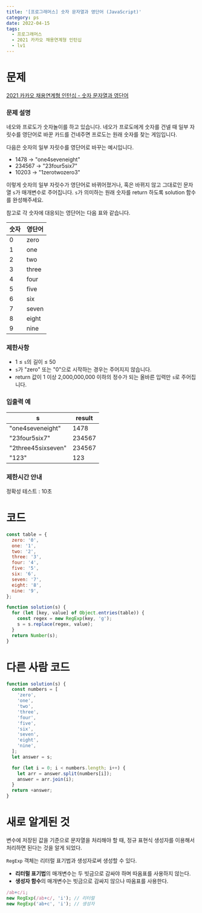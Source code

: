 ```yaml
---
title: '[프로그래머스] 숫자 문자열과 영단어 (JavaScript)'
category: ps
date: 2022-04-15
tags:
  - 프로그래머스
  - 2021 카카오 채용연계형 인턴십
  - lv1
---
```


# 문제

[2021 카카오 채용연계형 인턴십 - 숫자 문자열과 영단어](https://school.programmers.co.kr/learn/courses/30/lessons/81301)

### 문제 설명

네오와 프로도가 숫자놀이를 하고 있습니다. 네오가 프로도에게 숫자를 건넬 때 일부 자릿수를 영단어로 바꾼 카드를 건네주면 프로도는 원래 숫자를 찾는 게임입니다.

다음은 숫자의 일부 자릿수를 영단어로 바꾸는 예시입니다.

- 1478 → "one4seveneight"
- 234567 → "23four5six7"
- 10203 → "1zerotwozero3"

이렇게 숫자의 일부 자릿수가 영단어로 바뀌어졌거나, 혹은 바뀌지 않고 그대로인 문자열 `s`가 매개변수로 주어집니다. `s`가 의미하는 원래 숫자를 return 하도록 solution 함수를 완성해주세요.

참고로 각 숫자에 대응되는 영단어는 다음 표와 같습니다.

| 숫자 | 영단어 |
| ---- | ------ |
| 0    | zero   |
| 1    | one    |
| 2    | two    |
| 3    | three  |
| 4    | four   |
| 5    | five   |
| 6    | six    |
| 7    | seven  |
| 8    | eight  |
| 9    | nine   |

### 제한사항

- 1 ≤ `s`의 길이 ≤ 50
- `s`가 "zero" 또는 "0"으로 시작하는 경우는 주어지지 않습니다.
- return 값이 1 이상 2,000,000,000 이하의 정수가 되는 올바른 입력만 `s`로 주어집니다.

### 입출력 예

| s                  | result |
| ------------------ | ------ |
| "one4seveneight"   | 1478   |
| "23four5six7"      | 234567 |
| "2three45sixseven" | 234567 |
| "123"              | 123    |

### 제한시간 안내

정확성 테스트 : 10초

# 코드

```js
const table = {
  zero: '0',
  one: '1',
  two: '2',
  three: '3',
  four: '4',
  five: '5',
  six: '6',
  seven: '7',
  eight: '8',
  nine: '9',
};

function solution(s) {
  for (let [key, value] of Object.entries(table)) {
    const regex = new RegExp(key, 'g');
    s = s.replace(regex, value);
  }
  return Number(s);
}
```

# 다른 사람 코드

```js
function solution(s) {
  const numbers = [
    'zero',
    'one',
    'two',
    'three',
    'four',
    'five',
    'six',
    'seven',
    'eight',
    'nine',
  ];
  let answer = s;

  for (let i = 0; i < numbers.length; i++) {
    let arr = answer.split(numbers[i]);
    answer = arr.join(i);
  }
  return +answer;
}
```

# 새로 알게된 것

변수에 저장된 값을 기준으로 문자열을 처리해야 할 때, 정규 표현식 생성자를 이용해서 처리하면 된다는 것을 알게 되었다.

`RegExp` 객체는 리터럴 표기법과 생성자로써 생성할 수 있다.

- **리터럴 표기법**의 매개변수는 두 빗금으로 감싸야 하며 따옴표를 사용하지 않는다.
- **생성자 함수**의 매개변수는 빗금으로 감싸지 않으나 따옴표를 사용한다.

```js
/ab+c/i;
new RegExp(/ab+c/, 'i'); // 리터럴
new RegExp('ab+c', 'i'); // 생성자
```
